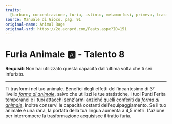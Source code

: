 ```yaml
---
traits:
  [barbaro, concentrazione, furia, istinto, metamorfosi, primevo, trasmutazione]
source: Manuale di Gioco, pag. 91
original-name: Animal Rage
original-srd: https://2e.aonprd.com/Feats.aspx?ID=151
---
```


# Furia Animale :a: - Talento 8

**Requisiti** Non hai utilizzato questa capacità dall'ultima volta che ti sei
infuriato.

---

Ti trasformi nel tuo animale. Benefici degli effetti dell'incantesimo di 3°
livello _[forma di animale](/incantesimi/forma-di-animale)_, salvo che utilizzi
le tue statistiche, i tuoi Punti Ferita temporanei e i tuoi attacchi senz'armi
anziché quelli conferiti da _[forma di animale](/incantesimi/forma-di-animale)_.
Inoltre conservi le capacità costanti dell'equipaggiamento. Se il tuo animale è
una rana, la portata della tua lingua aumenta a 4,5 metri. L'azione per
interrompere la trasformazione acquisisce il tratto furia.
